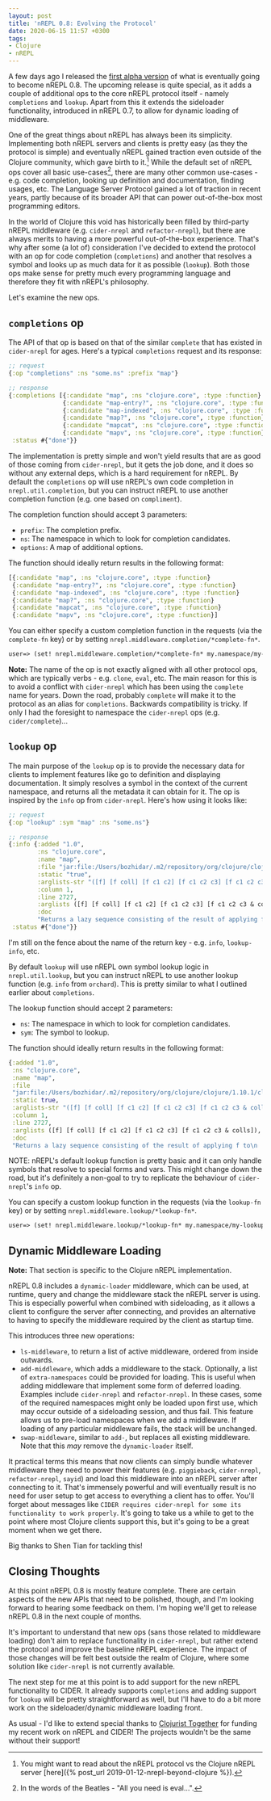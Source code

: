 ```yaml
---
layout: post
title: 'nREPL 0.8: Evolving the Protocol'
date: 2020-06-15 11:57 +0300
tags:
- Clojure
- nREPL
---
```


A few days ago I released the [first alpha
version](https://clojars.org/nrepl/versions/0.8.0-alpha1) of what is eventually
going to become nREPL 0.8.  The upcoming release is quite special, as it adds a
couple of additional ops to the core nREPL protocol itself - namely
`completions` and `lookup`. Apart from this it extends the sideloader
functionality, introduced in nREPL 0.7, to allow for dynamic loading of
middleware.

One of the great things about nREPL has always been its simplicity. Implementing both nREPL servers and clients is
pretty easy (as they the protocol is simple) and eventually nREPL gained traction even outside of the Clojure community, which gave birth to it.[^1]
While the default set of nREPL ops cover all basic use-cases[^2], there are many other common use-cases - e.g. code completion,
looking up definition and documentation, finding usages, etc. The Language Server Protocol gained a lot of traction in
recent years, partly because of its broader API that can power out-of-the-box most programming editors.

In the world of Clojure this void has historically been filled by third-party
nREPL middleware (e.g. `cider-nrepl` and `refactor-nrepl`), but there are always merits to having a
more powerful out-of-the-box experience. That's why after some (a lot of) consideration
I've decided to extend the protocol with an op for code completion
(`completions`) and another that resolves a symbol and looks up as much data for
it as possible (`lookup`). Both those ops make sense for pretty much every programming language and therefore
they fit with nREPL's philosophy.

Let's examine the new ops.

<!--more-->

## `completions` op

The API of that op is based on that of the similar `complete` that has existed in `cider-nrepl` for ages. Here's a typical
`completions` request and its response:

``` clojure
;; request
{:op "completions" :ns "some.ns" :prefix "map"}

;; response
{:completions [{:candidate "map", :ns "clojure.core", :type :function}
               {:candidate "map-entry?", :ns "clojure.core", :type :function}
               {:candidate "map-indexed", :ns "clojure.core", :type :function}
               {:candidate "map?", :ns "clojure.core", :type :function}
               {:candidate "mapcat", :ns "clojure.core", :type :function}
               {:candidate "mapv", :ns "clojure.core", :type :function}]
 :status #{"done"}}
```

The implementation is pretty simple and won't yield results that are as good of those coming from `cider-nrepl`,
but it gets the job done, and it does so without any external deps, which is a hard requirement for nREPL.
By default the `completions` op will use nREPL's own
code completion in `nrepl.util.completion`, but you can instruct nREPL to use
another completion function (e.g. one based on `compliment`).

The completion function should accept 3 parameters:

* `prefix`: The completion prefix.
* `ns`: The namespace in which to look for completion candidates.
* `options`: A map of additional options.

The function should ideally return results in the following format:

``` clojure
[{:candidate "map", :ns "clojure.core", :type :function}
 {:candidate "map-entry?", :ns "clojure.core", :type :function}
 {:candidate "map-indexed", :ns "clojure.core", :type :function}
 {:candidate "map?", :ns "clojure.core", :type :function}
 {:candidate "mapcat", :ns "clojure.core", :type :function}
 {:candidate "mapv", :ns "clojure.core", :type :function}]
```

You can either specify a custom completion function in the requests (via the `complete-fn` key) or by
setting `nrepl.middleware.completion/*complete-fn*`.

``` clojure
user=> (set! nrepl.middleware.completion/*complete-fn* my.namespace/my-completion)
```

**Note:** The name of the op is not exactly aligned with all other protocol ops,
which are typically verbs - e.g.  `clone`, `eval`, etc. The main reason for this
is to avoid a conflict with `cider-nrepl` which has been using the `complete`
name for years. Down the road, probably `complete` will make it to the protocol
as an alias for `completions`. Backwards compatibility is tricky. If only I had
the foresight to namespace the `cider-nrepl` ops (e.g. `cider/complete`)...

## `lookup` op

The main purpose of the `lookup` op is to provide the necessary data for clients
to implement features like go to definition and displaying documentation. It
simply resolves a symbol in the context of the current namespace, and returns
all the metadata it can obtain for it. The op is inspired by the `info` op from
`cider-nrepl`. Here's how using it looks like:

``` clojure
;; request
{:op "lookup" :sym "map" :ns "some.ns"}

;; response
{:info {:added "1.0",
        :ns "clojure.core",
        :name "map",
        :file "jar:file:/Users/bozhidar/.m2/repository/org/clojure/clojure/1.10.1/clojure-1.10.1.jar!/clojure/core.clj",
        :static "true",
        :arglists-str "([f] [f coll] [f c1 c2] [f c1 c2 c3] [f c1 c2 c3 & colls])",
        :column 1,
        :line 2727,
        :arglists ([f] [f coll] [f c1 c2] [f c1 c2 c3] [f c1 c2 c3 & colls]),
        :doc
        "Returns a lazy sequence consisting of the result of applying f to\n  the set of first items of each coll, followed by applying f to the\n  set of second items in each coll, until any one of the colls is\n  exhausted.  Any remaining items in other colls are ignored. Function\n  f should accept number-of-colls arguments. Returns a transducer when\n  no collection is provided."}
 :status #{"done"}}
```

I'm still on the fence about the name of the return key - e.g. `info`, `lookup-info`, etc.

By default `lookup` will use nREPL own
symbol lookup logic in `nrepl.util.lookup`, but you can instruct nREPL to use
another lookup function (e.g. `info` from `orchard`). This is pretty similar to what I outlined earlier about
`completions`.

The lookup function should accept 2 parameters:

* `ns`: The namespace in which to look for completion candidates.
* `sym`: The symbol to lookup.

The function should ideally return results in the following format:

``` clojure
{:added "1.0",
 :ns "clojure.core",
 :name "map",
 :file
 "jar:file:/Users/bozhidar/.m2/repository/org/clojure/clojure/1.10.1/clojure-1.10.1.jar!/clojure/core.clj",
 :static true,
 :arglists-str "([f] [f coll] [f c1 c2] [f c1 c2 c3] [f c1 c2 c3 & colls])",
 :column 1,
 :line 2727,
 :arglists ([f] [f coll] [f c1 c2] [f c1 c2 c3] [f c1 c2 c3 & colls]),
 :doc
 "Returns a lazy sequence consisting of the result of applying f to\n  the set of first items of each coll, followed by applying f to the\n  set of second items in each coll, until any one of the colls is\n  exhausted.  Any remaining items in other colls are ignored. Function\n  f should accept number-of-colls arguments. Returns a transducer when\n  no collection is provided."}
```

NOTE: nREPL's default lookup function is pretty basic and it can only handle symbols that resolve to special
forms and vars. This might change down the road, but it's definitely a non-goal to try to replicate the behaviour
of `cider-nrepl`'s `info` op.

You can specify a custom lookup function in the requests (via the `lookup-fn` key) or by
setting `nrepl.middleware.lookup/*lookup-fn*`.

``` clojure
user=> (set! nrepl.middleware.lookup/*lookup-fn* my.namespace/my-lookup)
```

## Dynamic Middleware Loading

**Note:** That section is specific to the Clojure nREPL implementation.

nREPL 0.8 includes a `dynamic-loader` middleware, which can be used, at runtime,
query and change the middleware stack the nREPL server is using. This is especially
powerful when combined with sideloading, as it allows a client to configure the
server after connecting, and provides an alternative to having to specify the middleware required by the client as startup time.

This introduces three new operations:

* `ls-middleware`, to return a list of active middleware, ordered from inside outwards.
* `add-middleware`, which adds a middleware to the stack. Optionally, a list of `extra-namespaces` could be provided for loading. This is useful when adding middleware that implement some form of deferred loading. Examples include `cider-nrepl` and `refactor-nrepl`. In these cases, some of the required namespaces might only be loaded upon first use, which may occur outside of a sideloading session, and thus fail. This feature allows us to pre-load namespaces when we add a middleware. If loading of any particular middleware fails, the stack will be unchanged.
* `swap-middleware`, similar to `add-`, but replaces all existing middleware. Note that this _may_ remove the `dynamic-loader` itself.

It practical terms this means that now clients can simply bundle whatever middleware they need to power their features (e.g. `piggieback`, `cider-nrepl`, `refactor-nrepl`, `sayid`) and load this middleware into an nREPL server after connecting to it.
That's immensely powerful and will eventually result is no need for user setup to get access to everything a client has to offer. You'll forget about messages like `CIDER requires cider-nrepl for some its functionality to work properly`.
It's going to take us a while to get to the point where most Clojure clients support this, but it's going to be a great moment when we get there.

Big thanks to Shen Tian for tackling this!

## Closing Thoughts

At this point nREPL 0.8 is mostly feature complete. There are certain aspects of the new APIs that need to be polished, though,
and I'm looking forward to hearing some feedback on them. I'm hoping we'll get to release nREPL 0.8 in the next couple of months.

It's important to understand that new ops (sans those related to middleware
loading) don't aim to replace functionality in `cider-nrepl`, but rather extend
the protocol and improve the baseline nREPL experience. The impact of those
changes will be felt best outside the realm of Clojure, where some solution like `cider-nrepl` is not currently available.

The next step for me at this point is to add support for the new nREPL functionality to CIDER. It already supports `completions` and adding support for `lookup` will be pretty
straightforward as well, but I'll have to do a bit more work on the sideloader/dynamic middleware loading front.

As usual - I'd like to extend special thanks to [Clojurist Together](https://www.clojuriststogether.org/) for funding my recent work on nREPL and CIDER! The projects wouldn't be the same
without their support!

[^1]: You might want to read about the nREPL protocol vs the Clojure nREPL server [here]({% post_url 2019-01-12-nrepl-beyond-clojure %}).
[^2]: In the words of the Beatles - "All you need is eval...".
